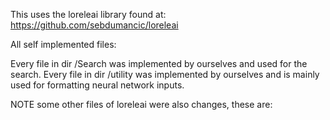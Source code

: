 This uses the loreleai library found at: https://github.com/sebdumancic/loreleai


All self implemented files:

Every file in dir /Search was implemented by ourselves and used for the search.
Every file in dir /utility was implemented by ourselves and is mainly used for formatting neural network inputs.

NOTE some other files of loreleai were also changes, these are:
